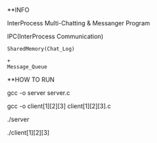 **INFO

  InterProcess Multi-Chatting & Messanger Program  

  IPC(InterProcess Communication)

    SharedMemory(Chat_Log)

    +
    Message_Queue






**HOW TO RUN


  gcc -o server server.c

  gcc -o client[1][2][3] client[1][2][3].c

  ./server

  ./client[1][2][3]
